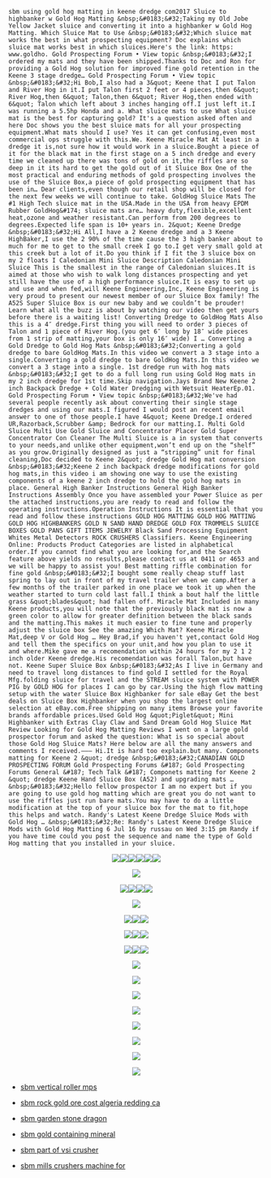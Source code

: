 
```
sbm using gold hog matting in keene dredge com2017 Sluice to highbanker w Gold Hog Matting &nbsp;&#0183;&#32;Taking my Old Jobe Yellow Jacket sluice and converting it into a highbanker w Gold Hog Matting. Which Sluice Mat to Use &nbsp;&#0183;&#32;Which sluice mat works the best in what prospecting equipment? Doc explains which sluice mat works best in which sluices.Here's the link: https: www.goldho. Gold Prospecting Forum • View topic &nbsp;&#0183;&#32;I ordered my mats and they have been shipped.Thanks to Doc and Ron for providing a Gold Hog solution for improved fine gold retention in the Keene 3 stage dredge… Gold Prospecting Forum • View topic &nbsp;&#0183;&#32;Hi Bob,I also had a 3&quot; Keene that I put Talon and River Hog in it.I put Talon first 2 feet or 4 pieces,then 6&quot; River Hog,then 6&quot; Talon,then 6&quot; River Hog,then ended with 6&quot; Talon which left about 3 inches hanging off.I just left it.I was running a 5.5hp Honda and a. What sluice mats to use What sluice mat is the best for capturing gold? It's a question asked often and here Doc shows you the best sluice mats for all your prospecting equipment.What mats should I use? Yes it can get confusing,even most commercial ops struggle with this.We. Keene Miracle Mat At least in a dredge it is,not sure how it would work in a sluice.Bought a piece of it for the black mat in the first stage on a 5 inch dredge and every time we cleaned up there was tons of gold on it,the riffles are so deep in it its hard to get the gold out of it Sluice Box One of the most practical and enduring methods of gold prospecting involves the use of the Sluice Box,a piece of gold prospecting equipment that has been in… Dear clients,even though our retail shop will be closed for the next few weeks we will continue to take. GoldHog Sluice Mats The #1 High Tech sluice mat in the USA.Made in the USA from heavy EPDM Rubber GoldHog&#174; sluice mats are… heavy duty,flexible,excellent heat,ozone and weather resistant.Can perform from 200 degrees to degrees.Expected life span is 10+ years in. 2&quot; Keene Dredge &nbsp;&#0183;&#32;Hi All,I have a 2 Keene dredge and a 3 Keene HighBaker,I use the 2 90% of the time cause the 3 high banker about to much for me to get to the small creek I go to.I get very small gold at this creek but a lot of it.Do you think if I fit the 3 sluice box on my 2 floats I Caledonian Mini Sluice Description Caledonian Mini Sluice This is the smallest in the range of Caledonian sluices.It is aimed at those who wish to walk long distances prospecting and yet still have the use of a high performance sluice.It is easy to set up and use and when fed,will Keene Engineering,Inc, Keene Engineering is very proud to present our newest member of our Sluice Box family! The A52S Super Sluice Box is our new baby and we couldn’t be prouder! Learn what all the buzz is about by watching our video then get yours before there is a waiting list! Converting Dredge to GoldHog Mats Also this is a 4″ dredge.First thing you will need to order 3 pieces of Talon and 1 piece of River Hog.(you get 6″ long by 18″ wide pieces from 1 strip of matting,your box is only 16″ wide) I … Converting a Gold Dredge to Gold Hog Mats &nbsp;&#0183;&#32;Converting a gold dredge to bare GoldHog Mats.In this video we convert a 3 stage into a single.Converting a gold dredge to bare GoldHog Mats.In this video we convert a 3 stage into a single. 1st dredge run with hog mats &nbsp;&#0183;&#32;I get to do a full long run using Gold Hog mats in my 2 inch dredge for 1st time.Skip navigation.Jays Brand New Keene 2 inch Backpack Dredge + Cold Water Dredging with Wetsuit HeaterEp.01. Gold Prospecting Forum • View topic &nbsp;&#0183;&#32;We've had several people recently ask about converting their single stage dredges and using our mats.I figured I would post an recent email answer to one of those people.I have 4&quot; Keene Dredge.I ordered UR,Razorback,Scrubber &amp; Bedrock for our matting.I. Multi Gold Sluice Multi Use Gold Sluice and Concentrator Placer Gold Super Concentrator Con Cleaner The Multi Sluice is a in system that converts to your needs,and unlike other equipment,won’t end up on the “shelf” as you grow.Originally designed as just a “stripping” unit for final cleaning,Doc decided to Keene 2&quot; dredge Gold Hog mat conversion &nbsp;&#0183;&#32;Keene 2 inch backpack dredge modifications for gold hog mats,in this video i am showing one way to use the existing components of a keene 2 inch dredge to hold the gold hog mats in place. General High Banker Instructions General High Banker Instructions Assembly Once you have assembled your Power Sluice as per the attached instructions,you are ready to read and follow the operating instructions.Operation Instructions It is essential that you read and follow these instructions GOLD HOG MATTING GOLD HOG MATTING GOLD HOG HIGHBANKERS GOLD N SAND HAND DREDGE GOLD FOX TROMMELS SLUICE BOXES GOLD PANS GIFT ITEMS JEWELRY Black Sand Processing Equipment Whites Metal Detectors ROCK CRUSHERS Classifiers. Keene Engineering Online: Products Product Categories are listed in alphabetical order.If you cannot find what you are looking for,and the Search feature above yields no results,please contact us at 0411 or 4653 and we will be happy to assist you! Best matting riffle combination for fine gold &nbsp;&#0183;&#32;I bought some really cheap stuff last spring to lay out in front of my travel trailer when we camp.After a few months of the trailer parked in one place we took it up when the weather started to turn cold last fall.I think a bout half the little grass &quot;blades&quot; had fallen off. Miracle Mat Included in many Keene products,you will note that the previously black mat is now a green color to allow for greater definition between the black sands and the matting.This makes it much easier to fine tune and properly adjust the sluice box See the amazing Which Mat? Keene Miracle Mat,deep V or Gold Hog … Hey Brad,if you haven't yet,contact Gold Hog and tell them the specifics on your unit,and how you plan to use it and where.Mike gave me a recomendation within 24 hours for my 2 1 2 inch older Keene dredge.His recomendation was forall Talon,but have not. Keene Super Sluice Box &nbsp;&#0183;&#32;As I live in Germany and need to travel long distances to find gold I settled for the Royal Mfg.folding sluice for travel and the STREAM sluice system with POWER PIG by GOLD HOG for places I can go by car.Using the high flow matting setup with the water Sluice Box Highbanker for sale eBay Get the best deals on Sluice Box Highbanker when you shop the largest online selection at eBay.com.Free shipping on many items Browse your favorite brands affordable prices.Used Gold Hog &quot;Piglet&quot; Mini Highbanker with Extras Clay Claw and Sand Dream Gold Hog Sluice Mat Review Looking for Gold Hog Matting Reviews I went on a large gold prospector forum and asked the question: What is so special about those Gold Hog Sluice Mats? Here below are all the many answers and comments I received.——— Hi.It is hard too explain.but many. Componets matting for Keene 2 &quot; dredge &nbsp;&#0183;&#32;CANADIAN GOLD PROSPECTING FORUM Gold Prospecting Forums &#187; Gold Prospecting Forums General &#187; Tech Talk &#187; Componets matting for Keene 2 &quot; dredge Keene Hand Sluice Box (A52) and upgrading mats … &nbsp;&#0183;&#32;Hello fellow prospector I am no expert but if you are going to use gold hog matting which are great you do not want to use the riffles just run bare mats.You may have to do a little modification at the top of your sluice box for the mat to fit,hope this helps and watch. Randy's Latest Keene Dredge Sluice Mods with Gold Hog … &nbsp;&#0183;&#32;Re: Randy's Latest Keene Dredge Sluice Mods with Gold Hog Matting 6 Jul 16 by russau on Wed 3:15 pm Randy if you have time could you post the sequence and name the type of Gold Hog matting that you installed in your sluice. 
```

<div align="center">
  
<a rel="nofollow" href="https://m.shibang-china.com?f=github&k=sbm+using+gold+hog+matting+in+keene+dredge+com"><img src="https://static.shibang-china.com/en/l.png"></a><img src="https://static.shibang-china.com/en/hw.png"><a rel="nofollow" href="https://m.shibang-china.com/product/?f=github&k=sbm+using+gold+hog+matting+in+keene+dredge+com"><img src="https://static.shibang-china.com/en/p.png"></a><a rel="nofollow" href="https://m.shibang-china.com/cases/?f=github&k=sbm+using+gold+hog+matting+in+keene+dredge+com"><img src="https://static.shibang-china.com/en/c.png"></a><a rel="nofollow" href="https://m.shibang-china.com/news/?f=github&k=sbm+using+gold+hog+matting+in+keene+dredge+com"><img src="https://static.shibang-china.com/en/n.png"></a><a rel="nofollow" href="https://m.shibang-china.com?f=github&k=sbm+using+gold+hog+matting+in+keene+dredge+com"><img src="https://static.shibang-china.com/en/m.png"></a>

<a rel="nofollow" href="https://m.shibang-china.com/product/?f=github&k=sbm+using+gold+hog+matting+in+keene+dredge+com"><img src="https://static.shibang-china.com/en/b.jpg"></a>
  
<a rel="nofollow" href="https://m.shibang-china.com/solution-aggregate.html?f=github&k=sbm+using+gold+hog+matting+in+keene+dredge+com"><img src="https://static.shibang-china.com/en/a.jpg"></a><a rel="nofollow" href="https://m.shibang-china.com/solution-mine.html?f=github&k=sbm+using+gold+hog+matting+in+keene+dredge+com"><img src="https://static.shibang-china.com/en/m.jpg"></a><a rel="nofollow" href="https://m.shibang-china.com/solution-mill.html?f=github&k=sbm+using+gold+hog+matting+in+keene+dredge+com"><img src="https://static.shibang-china.com/en/g.jpg"></a><a rel="nofollow" href="https://m.shibang-china.com/solution-epc.html?f=github&k=sbm+using+gold+hog+matting+in+keene+dredge+com"><img src="https://static.shibang-china.com/en/e.jpg"></a>

<a rel="nofollow" href="https://m.shibang-china.com/product/?f=github&k=sbm+using+gold+hog+matting+in+keene+dredge+com"><img src="https://static.shibang-china.com/en/a-p.png"></a>

<a rel="nofollow" href="https://m.shibang-china.com/product/crusher/c6x.html?f=github&k=sbm+using+gold+hog+matting+in+keene+dredge+com"><img src="https://static.shibang-china.com/en/j.jpg"></a><a rel="nofollow" href="https://m.shibang-china.com/product/crusher/ci5x.html?f=github&k=sbm+using+gold+hog+matting+in+keene+dredge+com"><img src="https://static.shibang-china.com/en/i.jpg"></a><a rel="nofollow" href="https://m.shibang-china.com/product/crusher/hst.html?f=github&k=sbm+using+gold+hog+matting+in+keene+dredge+com"><img src="https://static.shibang-china.com/en/c.jpg"></a>

<a rel="nofollow" href="https://m.shibang-china.com/product/mill/mtw.html?f=github&k=sbm+using+gold+hog+matting+in+keene+dredge+com"><img src="https://static.shibang-china.com/en/mtw.jpg"></a><a rel="nofollow" href="https://m.shibang-china.com/product/mill/scm.html?f=github&k=sbm+using+gold+hog+matting+in+keene+dredge+com"><img src="https://static.shibang-china.com/en/scm.jpg"></a><a rel="nofollow" href="https://m.shibang-china.com/product/mill/lm.html?f=github&k=sbm+using+gold+hog+matting+in+keene+dredge+com"><img src="https://static.shibang-china.com/en/lm.jpg"></a>

<a rel="nofollow" href="https://m.shibang-china.com/product/sand/vsi6x.html?f=github&k=sbm+using+gold+hog+matting+in+keene+dredge+com"><img src="https://static.shibang-china.com/en/6x.jpg"></a><a rel="nofollow" href="https://m.shibang-china.com/product/sand/vu.html?f=github&k=sbm+using+gold+hog+matting+in+keene+dredge+com"><img src="https://static.shibang-china.com/en/vu.jpg"></a><a rel="nofollow" href="https://m.shibang-china.com/product/mobile/klun.html?f=github&k=sbm+using+gold+hog+matting+in+keene+dredge+com"><img src="https://static.shibang-china.com/en/k.jpg"></a>

<a rel="nofollow" href="https://m.shibang-china.com/cases/?f=github&k=sbm+using+gold+hog+matting+in+keene+dredge+com"><img src="https://static.shibang-china.com/en/case.png"></a>

<a rel="nofollow" href="https://m.shibang-china.com/cases/aggregate/202.html?f=github&k=sbm+using+gold+hog+matting+in+keene+dredge+com"><img src="https://static.shibang-china.com/en/c-1.jpg"></a>

<a rel="nofollow" href="https://m.shibang-china.com/cases/aggregate/203.html?f=github&k=sbm+using+gold+hog+matting+in+keene+dredge+com"><img src="https://static.shibang-china.com/en/c-2.jpg"></a>

<a rel="nofollow" href="https://m.shibang-china.com/cases/mill/123.html?f=github&k=sbm+using+gold+hog+matting+in+keene+dredge+com"><img src="https://static.shibang-china.com/en/c-3.jpg"></a>

<a rel="nofollow" href="https://m.shibang-china.com/contact_us.html?f=github&k=sbm+using+gold+hog+matting+in+keene+dredge+com"><img src="https://static.shibang-china.com/en/contact.png"></a>

<a rel="nofollow" href="https://swt.shibang-china.com/?f=github&k=sbm+using+gold+hog+matting+in+keene+dredge+com"><img src="https://static.shibang-china.com/en/chat.png"></a>

<a rel="nofollow" href="https://whatsapp.shibangsoft.com/WhatsApp.php?f=github&k=sbm+using+gold+hog+matting+in+keene+dredge+com"><img src="https://static.shibang-china.com/en/whatsapp.png"></a>

<a rel="nofollow" href="https://m.shibang-china.com/?f=github&k=sbm+using+gold+hog+matting+in+keene+dredge+com"><img src="https://static.shibang-china.com/en/website.png"></a>

</div>


* [sbm vertical roller mps](sbm%20vertical%20roller%20mps.md)

* [sbm rock gold ore cost algeria redding ca](sbm%20rock%20gold%20ore%20cost%20algeria%20redding%20ca.md)

* [sbm garden stone dragon](sbm%20garden%20stone%20dragon.md)

* [sbm gold containing mineral](sbm%20gold%20containing%20mineral.md)

* [sbm part of vsi crusher](sbm%20part%20of%20vsi%20crusher.md)

* [sbm mills crushers machine for](sbm%20mills%20crushers%20machine%20for.md)